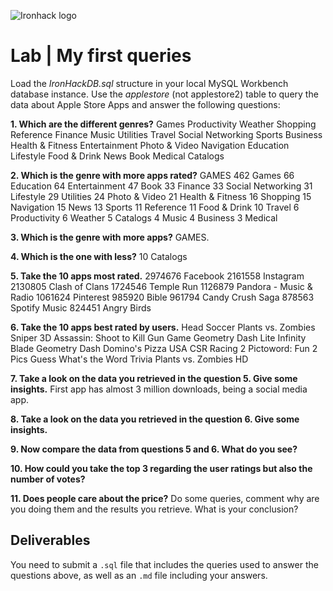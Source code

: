 ![Ironhack logo](https://i.imgur.com/1QgrNNw.png)

# Lab | My first queries

Load the *IronHackDB.sql* structure in your local MySQL Workbench database instance. Use the *applestore* (not applestore2) table to query the data about Apple Store Apps and answer the following questions: 

**1. Which are the different genres?**
Games
Productivity
Weather
Shopping
Reference
Finance
Music
Utilities
Travel
Social Networking
Sports
Business
Health & Fitness
Entertainment
Photo & Video
Navigation
Education
Lifestyle
Food & Drink
News
Book
Medical
Catalogs


**2. Which is the genre with more apps rated?** GAMES
462	Games
66	Education
64	Entertainment
47	Book
33	Finance
33	Social Networking
31	Lifestyle
29	Utilities
24	Photo & Video
21	Health & Fitness
16	Shopping
15	Navigation
15	News
13	Sports
11	Reference
11	Food & Drink
10	Travel
6	Productivity
6	Weather
5	Catalogs
4	Music
4	Business
3	Medical

**3. Which is the genre with more apps?**
GAMES.

**4. Which is the one with less?**
10	Catalogs

**5. Take the 10 apps most rated.**
2974676	Facebook
2161558	Instagram
2130805	Clash of Clans
1724546	Temple Run
1126879	Pandora - Music & Radio
1061624	Pinterest
985920	Bible
961794	Candy Crush Saga
878563	Spotify Music
824451	Angry Birds

**6. Take the 10 apps best rated by users.**
Head Soccer
Plants vs. Zombies
Sniper 3D Assassin: Shoot to Kill Gun Game
Geometry Dash Lite
Infinity Blade
Geometry Dash
Domino's Pizza USA
CSR Racing 2
Pictoword: Fun 2 Pics Guess What's the Word Trivia
Plants vs. Zombies HD

**7. Take a look on the data you retrieved in the question 5. Give some insights.**
First app has almost 3 million downloads, being a social media app. 

**8. Take a look on the data you retrieved in the question 6. Give some insights.**


**9. Now compare the data from questions 5 and 6. What do you see?**


**10. How could you take the top 3 regarding the user ratings but also the number of votes?**


**11. Does people care about the price?** Do some queries, comment why are you doing them and the results you retrieve. What is your conclusion?


## Deliverables 
You need to submit a `.sql` file that includes the queries used to answer the questions above, as well as an `.md` file including your answers. 
